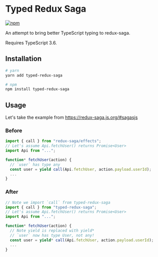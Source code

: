 # Typed Redux Saga

[![npm](https://img.shields.io/npm/v/typed-redux-saga.svg)](https://www.npmjs.com/package/typed-redux-saga)

An attempt to bring better TypeScript typing to redux-saga.

Requires TypeScript 3.6.

## Installation

```sh
# yarn
yarn add typed-redux-saga

# npm
npm install typed-redux-saga
```

## Usage

Let's take the example from https://redux-saga.js.org/#sagasjs

### Before

```typescript
import { call } from "redux-saga/effects";
// Let's assume Api.fetchUser() returns Promise<User>
import Api from "...";

function* fetchUser(action) {
  // `user` has type any
  const user = yield call(Api.fetchUser, action.payload.userId);
  ...
}

```

### After

```typescript
// Note we import `call` from typed-redux-saga
import { call } from "typed-redux-saga";
// Let's assume Api.fetchUser() returns Promise<User>
import Api from "...";

function* fetchUser(action) {
  // Note yield is replaced with yield*
  // `user` now has type User, not any!
  const user = yield* call(Api.fetchUser, action.payload.userId);
  ...
}
```